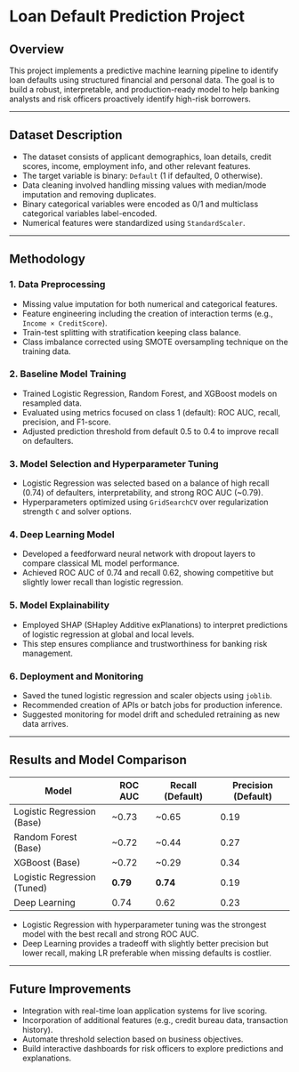# Loan Default Prediction Project

## Overview

This project implements a predictive machine learning pipeline to identify loan defaults using structured financial and personal data. The goal is to build a robust, interpretable, and production-ready model to help banking analysts and risk officers proactively identify high-risk borrowers.

---

## Dataset Description

- The dataset consists of applicant demographics, loan details, credit scores, income, employment info, and other relevant features.
- The target variable is binary: `Default` (1 if defaulted, 0 otherwise).
- Data cleaning involved handling missing values with median/mode imputation and removing duplicates.
- Binary categorical variables were encoded as 0/1 and multiclass categorical variables label-encoded.
- Numerical features were standardized using `StandardScaler`.

---

## Methodology

### 1. Data Preprocessing

- Missing value imputation for both numerical and categorical features.
- Feature engineering including the creation of interaction terms (e.g., `Income × CreditScore`).
- Train-test splitting with stratification keeping class balance.
- Class imbalance corrected using SMOTE oversampling technique on the training data.

### 2. Baseline Model Training

- Trained Logistic Regression, Random Forest, and XGBoost models on resampled data.
- Evaluated using metrics focused on class 1 (default): ROC AUC, recall, precision, and F1-score.
- Adjusted prediction threshold from default 0.5 to 0.4 to improve recall on defaulters.

### 3. Model Selection and Hyperparameter Tuning

- Logistic Regression was selected based on a balance of high recall (0.74) of defaulters, interpretability, and strong ROC AUC (~0.79).
- Hyperparameters optimized using `GridSearchCV` over regularization strength `C` and solver options.

### 4. Deep Learning Model

- Developed a feedforward neural network with dropout layers to compare classical ML model performance.
- Achieved ROC AUC of 0.74 and recall 0.62, showing competitive but slightly lower recall than logistic regression.

### 5. Model Explainability

- Employed SHAP (SHapley Additive exPlanations) to interpret predictions of logistic regression at global and local levels.
- This step ensures compliance and trustworthiness for banking risk management.

### 6. Deployment and Monitoring

- Saved the tuned logistic regression and scaler objects using `joblib`.
- Recommended creation of APIs or batch jobs for production inference.
- Suggested monitoring for model drift and scheduled retraining as new data arrives.

---

## Results and Model Comparison

| Model                     | ROC AUC | Recall (Default) | Precision (Default) |
|---------------------------|---------|------------------|---------------------|
| Logistic Regression (Base) | ~0.73   | ~0.65            | 0.19                |
| Random Forest (Base)      | ~0.72   | ~0.44            | 0.27                |
| XGBoost (Base)            | ~0.72   | ~0.29            | 0.34                |
| Logistic Regression (Tuned) | **0.79** | **0.74**         | 0.19                |
| Deep Learning             | 0.74    | 0.62             | 0.23                |

- Logistic Regression with hyperparameter tuning was the strongest model with the best recall and strong ROC AUC.
- Deep Learning provides a tradeoff with slightly better precision but lower recall, making LR preferable when missing defaults is costlier.
  
---

## Future Improvements

- Integration with real-time loan application systems for live scoring.
- Incorporation of additional features (e.g., credit bureau data, transaction history).
- Automate threshold selection based on business objectives.
- Build interactive dashboards for risk officers to explore predictions and explanations.
